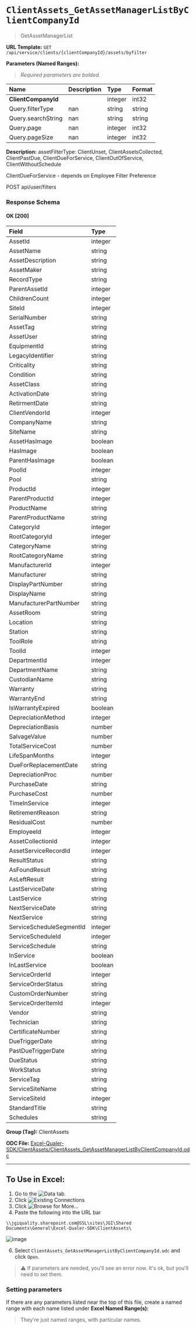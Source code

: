 # `ClientAssets_GetAssetManagerListByClientCompanyId`
> GetAssetManagerList
    
**URL Template:**
`GET /api/service/clients/{clientCompanyId}/assets/byfilter`

**Parameters (Named Ranges):**

> *Required parameters are bolded.*

| Name                | Description   | Type    | Format   |
|:--------------------|:--------------|:--------|:---------|
| **ClientCompanyId** |               | integer | int32    |
| Query.filterType    | nan           | string  | string   |
| Query.searchString  | nan           | string  | string   |
| Query.page          | nan           | integer | int32    |
| Query.pageSize      | nan           | integer | int32    |

**Description:**
assetFilterType: ClientUnset, ClientAssetsCollected, ClientPastDue, ClientDueForService, ClientOutOfService, ClientWithoutSchedule
            
ClientDueForService - depends on Employee Filter Preference
POST api/user/filters

### Response Schema

#### OK [200]

| Field                    | Type    |
|:-------------------------|:--------|
| AssetId                  | integer |
| AssetName                | string  |
| AssetDescription         | string  |
| AssetMaker               | string  |
| RecordType               | string  |
| ParentAssetId            | integer |
| ChildrenCount            | integer |
| SiteId                   | integer |
| SerialNumber             | string  |
| AssetTag                 | string  |
| AssetUser                | string  |
| EquipmentId              | string  |
| LegacyIdentifier         | string  |
| Criticality              | string  |
| Condition                | string  |
| AssetClass               | string  |
| ActivationDate           | string  |
| RetirmentDate            | string  |
| ClientVendorId           | integer |
| CompanyName              | string  |
| SiteName                 | string  |
| AssetHasImage            | boolean |
| HasImage                 | boolean |
| ParentHasImage           | boolean |
| PoolId                   | integer |
| Pool                     | string  |
| ProductId                | integer |
| ParentProductId          | integer |
| ProductName              | string  |
| ParentProductName        | string  |
| CategoryId               | integer |
| RootCategoryId           | integer |
| CategoryName             | string  |
| RootCategoryName         | string  |
| ManufacturerId           | integer |
| Manufacturer             | string  |
| DisplayPartNumber        | string  |
| DisplayName              | string  |
| ManufacturerPartNumber   | string  |
| AssetRoom                | string  |
| Location                 | string  |
| Station                  | string  |
| ToolRole                 | string  |
| ToolId                   | integer |
| DepartmentId             | integer |
| DepartmentName           | string  |
| CustodianName            | string  |
| Warranty                 | string  |
| WarrantyEnd              | string  |
| IsWarrantyExpired        | boolean |
| DepreciationMethod       | integer |
| DepreciationBasis        | number  |
| SalvageValue             | number  |
| TotalServiceCost         | number  |
| LifeSpanMonths           | integer |
| DueForReplacementDate    | string  |
| DepreciationProc         | number  |
| PurchaseDate             | string  |
| PurchaseCost             | number  |
| TimeInService            | integer |
| RetirementReason         | string  |
| ResidualCost             | number  |
| EmployeeId               | integer |
| AssetCollectionId        | integer |
| AssetServiceRecordId     | integer |
| ResultStatus             | string  |
| AsFoundResult            | string  |
| AsLeftResult             | string  |
| LastServiceDate          | string  |
| LastService              | string  |
| NextServiceDate          | string  |
| NextService              | string  |
| ServiceScheduleSegmentId | integer |
| ServiceScheduleId        | integer |
| ServiceSchedule          | string  |
| InService                | boolean |
| InLastService            | boolean |
| ServiceOrderId           | integer |
| ServiceOrderStatus       | string  |
| CustomOrderNumber        | string  |
| ServiceOrderItemId       | integer |
| Vendor                   | string  |
| Technician               | string  |
| CertificateNumber        | string  |
| DueTriggerDate           | string  |
| PastDueTriggerDate       | string  |
| DueStatus                | string  |
| WorkStatus               | string  |
| ServiceTag               | string  |
| ServiceSiteName          | string  |
| ServiceSiteId            | integer |
| StandardTitle            | string  |
| Schedules                | string  |

**Group (Tag):**
ClientAssets

**ODC File:**
[Excel-Qualer-SDK/ClientAssets/ClientAssets_GetAssetManagerListByClientCompanyId.odc](https://github.com/Johnson-Gage-Inspection-Inc/qualer-sdk-odc/blob/main/Excel-Qualer-SDK/ClientAssets/ClientAssets_GetAssetManagerListByClientCompanyId.odc)

---

To Use in Excel:
---

1. Go to the ![`Data`](https://github.com/user-attachments/assets/da437a70-57b3-4c5b-bb01-4910ece19ed1)
 tab.
3. Click ![Existing Connections](https://github.com/user-attachments/assets/a2f1ed67-b2e0-4c23-ac90-68c870e60289)
4. Click ![`Browse for More...`](https://github.com/user-attachments/assets/8e698494-6865-41e7-b6fa-043aea81809a)
5. Paste the following into the URL bar
```
\\jgiquality.sharepoint.com@SSL\sites\JGI\Shared Documents\General\Excel-Qualer-SDK\ClientAssets\
```

![image](https://github.com/user-attachments/assets/1e1a8d87-0377-446d-aaf5-d78562991db3)

6. Select `ClientAssets_GetAssetManagerListByClientCompanyId.odc` and click `Open`.

> ⚠️ If parameters are needed, you'll see an error now. It's ok, but you'll need to set them.

### Setting parameters
If there are any parameters listed near the top of this file, create a named range with each name listed under **Excel Named Range(s):**
> They're just named ranges, with particular names.

